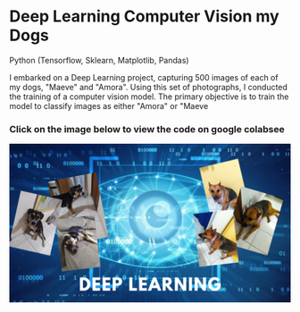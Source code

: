 # Deep Learning Computer Vision my Dogs
Python (Tensorflow, Sklearn, Matplotlib, Pandas)

I embarked on a Deep Learning project, capturing 500 images of each of my dogs, "Maeve" and "Amora". Using this set of photographs, I conducted the training of a computer vision model. The primary objective is to train the model to classify images as either "Amora" or "Maeve

### Click on the image below to view the code on google colabsee

[![Watch the demo video](https://github.com/Patrick-Setubal/Project/blob/main/deep_learning_computer_vision_my_dogs/deep_learning_computer_vision_my_dogs.png)](https://colab.research.google.com/drive/19UPwtJub-uI6_Fq--KV4ZpFDUeXBlvp_)






